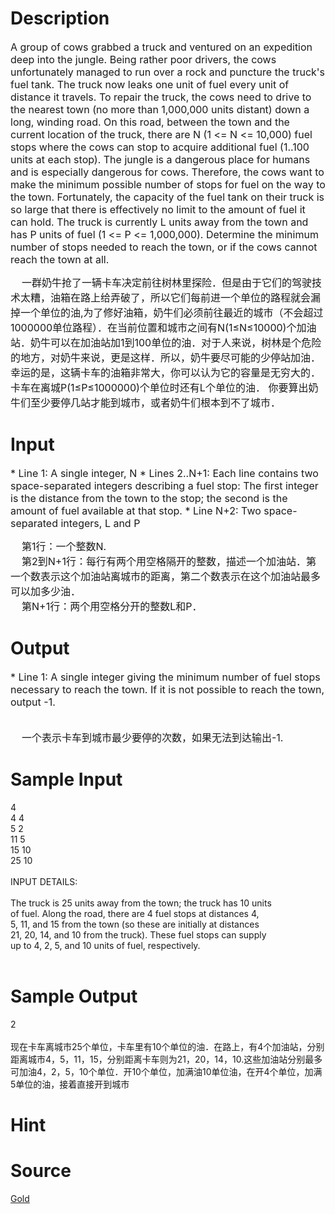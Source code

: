 
# Description

<div class="content"><p><span style="font-size: medium">A group of cows grabbed a truck and ventured on an expedition deep into the jungle. Being rather poor drivers, the cows unfortunately managed to run over a rock and puncture the truck&#39;s fuel tank. The truck now leaks one unit of fuel every unit of distance it travels. To repair the truck, the cows need to drive to the nearest town (no more than 1,000,000 units distant) down a long, winding road. On this road, between the town and the current location of the truck, there are N (1 &lt;= N &lt;= 10,000) fuel stops where the cows can stop to acquire additional fuel (1..100 units at each stop). The jungle is a dangerous place for humans and is especially dangerous for cows. Therefore, the cows want to make the minimum possible number of stops for fuel on the way to the town. Fortunately, the capacity of the fuel tank on their truck is so large that there is effectively no limit to the amount of fuel it can hold. The truck is currently L units away from the town and has P units of fuel (1 &lt;= P &lt;= 1,000,000). Determine the minimum number of stops needed to reach the town, or if the cows cannot reach the town at all. </span></p>
<div><span style="font-size: medium">    一群奶牛抢了一辆卡车决定前往树林里探险．但是由于它们的驾驶技术太糟，油箱在路上给弄破了，所以它们每前进一个单位的路程就会漏掉一个单位的油,为了修好油箱，奶牛们必须前往最近的城市（不会超过1000000单位路程）．在当前位置和城市之间有N(1≤N≤10000)个加油站．奶牛可以在加油站加1到100单位的油．对于人来说，树林是个危险的地方，对奶牛来说，更是这样．所以，奶牛要尽可能的少停站加油．幸运的是，这辆卡车的油箱非常大，你可以认为它的容量是无穷大的．卡车在离城P(1≤P≤1000000)个单位时还有L个单位的油． 你要算出奶牛们至少要停几站才能到城市，或者奶牛们根本到不了城市．</span></div></div>

# Input

<div class="content"><p><span style="font-size: medium">* Line 1: A single integer, N * Lines 2..N+1: Each line contains two space-separated integers describing a fuel stop: The first integer is the distance from the town to the stop; the second is the amount of fuel available at that stop. * Line N+2: Two space-separated integers, L and P </span></p>
<div><span style="font-size: medium">    第1行：一个整数N.</span></div>
<div><span style="font-size: medium">    第2到N+1行：每行有两个用空格隔开的整数，描述一个加油站．第一个数表示这个加油站离城市的距离，第二个数表示在这个加油站最多可以加多少油．</span></div>
<div><span style="font-size: medium">    第N+1行：两个用空格分开的整数L和P．</span></div></div>

# Output

<div class="content"><p><span style="font-size: medium">* Line 1: A single integer giving the minimum number of fuel stops necessary to reach the town. If it is not possible to reach the town, output -1. </span></p>
<div><span style="font-size: medium"> </span></div>
<div><span style="font-size: medium">    一个表示卡车到城市最少要停的次数，如果无法到达输出-1.</span></div></div>

# Sample Input

<div class="content"><span class="sampledata">4<br/>
4 4<br/>
5 2<br/>
11 5<br/>
15 10<br/>
25 10<br/>
<br/>
INPUT DETAILS:<br/>
<br/>
The truck is 25 units away from the town; the truck has 10 units<br/>
of fuel.  Along the road, there are 4 fuel stops at distances 4,<br/>
5, 11, and 15 from the town (so these are initially at distances<br/>
21, 20, 14, and 10 from the truck).  These fuel stops can supply<br/>
up to 4, 2, 5, and 10 units of fuel, respectively.<br/>
<br/>
</span></div>

# Sample Output

<div class="content"><span class="sampledata">2<br/>
<br/>
现在卡车离城市25个单位，卡车里有10个单位的油．在路上，有4个加油站，分别距离城市4，5，11，15，分别距离卡车则为21，20，14，10.这些加油站分别最多可加油4，2，5，10个单位．开10个单位，加满油10单位油，在开4个单位，加满5单位的油，接着直接开到城市<br/>
</span></div>

# Hint

<div class="content"><p></p></div>

# Source

<div class="content"><p><a href="problemset.php?search=Gold">Gold</a></p></div>

